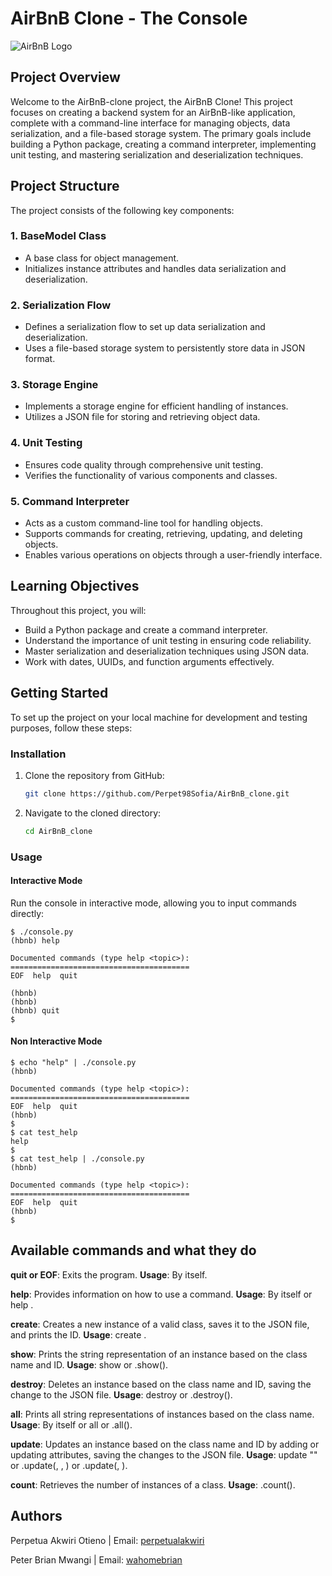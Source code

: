 # AirBnB Clone - The Console

![AirBnB Logo](https://www.pngitem.com/pimgs/m/132-1322125_transparent-background-airbnb-logo-hd-png-download.png)

## Project Overview

Welcome to the AirBnB-clone project, the AirBnB Clone! This project focuses on creating a backend system for an AirBnB-like application, complete with a command-line interface for managing objects, data serialization, and a file-based storage system. The primary goals include building a Python package, creating a command interpreter, implementing unit testing, and mastering serialization and deserialization techniques.

## Project Structure

The project consists of the following key components:

### 1. BaseModel Class

- A base class for object management.
- Initializes instance attributes and handles data serialization and deserialization.

### 2. Serialization Flow

- Defines a serialization flow to set up data serialization and deserialization.
- Uses a file-based storage system to persistently store data in JSON format.

### 3. Storage Engine

- Implements a storage engine for efficient handling of instances.
- Utilizes a JSON file for storing and retrieving object data.

### 4. Unit Testing

- Ensures code quality through comprehensive unit testing.
- Verifies the functionality of various components and classes.

### 5. Command Interpreter

- Acts as a custom command-line tool for handling objects.
- Supports commands for creating, retrieving, updating, and deleting objects.
- Enables various operations on objects through a user-friendly interface.

## Learning Objectives

Throughout this project, you will:

- Build a Python package and create a command interpreter.
- Understand the importance of unit testing in ensuring code reliability.
- Master serialization and deserialization techniques using JSON data.
- Work with dates, UUIDs, and function arguments effectively.

## Getting Started

To set up the project on your local machine for development and testing purposes, follow these steps:

### Installation

1. Clone the repository from GitHub:

    ```bash
    git clone https://github.com/Perpet98Sofia/AirBnB_clone.git
    ```

2. Navigate to the cloned directory:

    ```bash
    cd AirBnB_clone
    ```

### Usage

#### Interactive Mode

Run the console in interactive mode, allowing you to input commands directly:

```
$ ./console.py
(hbnb) help

Documented commands (type help <topic>):
========================================
EOF  help  quit

(hbnb) 
(hbnb) 
(hbnb) quit
$
```

#### Non Interactive Mode

```
$ echo "help" | ./console.py
(hbnb)

Documented commands (type help <topic>):
========================================
EOF  help  quit
(hbnb) 
$
$ cat test_help
help
$
$ cat test_help | ./console.py
(hbnb)

Documented commands (type help <topic>):
========================================
EOF  help  quit
(hbnb) 
$
```

## Available commands and what they do

**quit or EOF**: Exits the program.
**Usage**: By itself.

**help**: Provides information on how to use a command.
**Usage**: By itself or help <command>.

**create**: Creates a new instance of a valid class, saves it to the JSON file, and prints the ID.
**Usage**: create <class name>.

**show**: Prints the string representation of an instance based on the class name and ID.
**Usage**: show <class name> <id> or <class name>.show(<id>).

**destroy**: Deletes an instance based on the class name and ID, saving the change to the JSON file.
**Usage**: destroy <class name> <id> or <class name>.destroy(<id>).

**all**: Prints all string representations of instances based on the class name.
**Usage**: By itself or all <class name> or <class name>.all().

**update**: Updates an instance based on the class name and ID by adding or updating attributes, saving the changes to the JSON file.
**Usage**: update <class name> <id> <attribute name> "<attribute value>" or <class name>.update(<id>, <attribute name>, <attribute value>) or <class name>.update(<id>, <dictionary representation>).

**count**: Retrieves the number of instances of a class.
**Usage**: <class name>.count().

## Authors

Perpetua Akwiri Otieno | Email: [perpetualakwiri](mailto:perpetualakwiri@gmail.com)

Peter Brian Mwangi | Email: [wahomebrian](mailto:wahomebrian98@gmail.com)